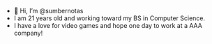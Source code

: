 - 👋 Hi, I’m @sumbernotas
-  I am 21 years old and working toward my BS in Computer Science. 
- I have a love for video games and hope one day to work at a AAA company!

<!---
sumbernotas/sumbernotas is a ✨ special ✨ repository because its `README.md` (this file) appears on your GitHub profile.
You can click the Preview link to take a look at your changes.
--->
